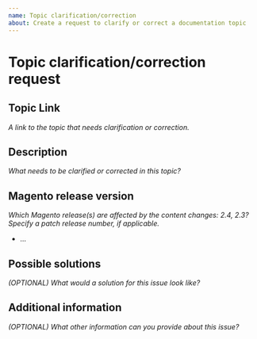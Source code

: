 ```yaml
---
name: Topic clarification/correction
about: Create a request to clarify or correct a documentation topic
---
```


# Topic clarification/correction request

## Topic Link

_A link to the topic that needs clarification or correction._

## Description

_What needs to be clarified or corrected in this topic?_

## Magento release version

_Which Magento release(s) are affected by the content changes: 2.4, 2.3? Specify a patch release number, if applicable._

- ...

## Possible solutions

_(OPTIONAL) What would a solution for this issue look like?_

## Additional information

_(OPTIONAL) What other information can you provide about this issue?_

<!--
Thank you for taking the time to report this issue!
GitHub Issues should only be created for problems/topics related to this project's codebase.

Before submitting this issue, make sure you are complying with our Code of Conduct:
https://github.com/magento/merchdocs/blob/master/.github/CODE_OF_CONDUCT.md

Issues that do not comply with our Code of Conduct or do not contain enough information may be closed at the maintainers' discretion.

Feel free to remove this section before creating this issue.
-->